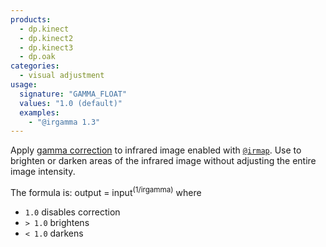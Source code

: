 ```yaml
---
products:
  - dp.kinect
  - dp.kinect2
  - dp.kinect3
  - dp.oak
categories:
  - visual adjustment
usage:
  signature: "GAMMA_FLOAT"
  values: "1.0 (default)"
  examples:
    - "@irgamma 1.3"
---
```


Apply [gamma correction](https://en.wikipedia.org/wiki/Gamma_correction)
to infrared image enabled with [`@irmap`](irmap.md). Use to brighten or darken
areas of the infrared image without adjusting the entire image intensity.

The formula is: output = input<sup>(1/irgamma)</sup> where

* `1.0` disables correction
* `> 1.0` brightens
* `< 1.0` darkens
